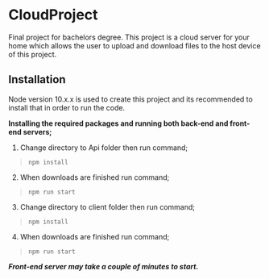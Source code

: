 # CloudProject

Final project for bachelors degree. This project is a cloud server for your home which allows the user to upload and download files to the host device of this project.

## Installation

Node version 10.x.x is used to create this project and its recommended to install that in order to run the code.

**Installing the required packages and running both back-end and front-end  servers;**

 1. Change directory to Api folder then run command;

> `npm install`

 2. When downloads are finished run command;

> `npm run start`

3. Change directory to client folder then run command;

> `npm install`

 4. When downloads are finished run command;

> `npm run start`

***Front-end server may take a couple of minutes to start.***


 
